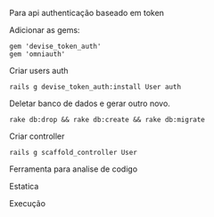 Para api authenticação baseado em token

Adicionar as gems:

    gem 'devise_token_auth'
    gem 'omniauth'

Criar users auth

    rails g devise_token_auth:install User auth

Deletar banco de dados e gerar outro novo.

    rake db:drop && rake db:create && rake db:migrate

Criar controller

    rails g scaffold_controller User

Ferramenta para analise de codigo

  Estatica

  Execução